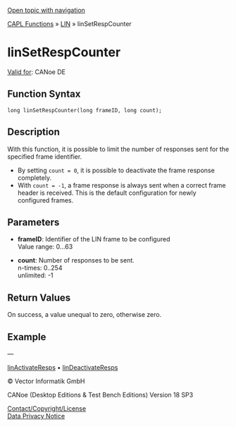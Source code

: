 [Open topic with navigation](../../../../../CANoeDEFamily.htm#Topics/CAPLFunctions/LIN/Functions/CAPLfunctionLINSetRespCounter.md)

[CAPL Functions](../../CAPLfunctions.md) » [LIN](../CAPLfunctionsLINOverview.md) » linSetRespCounter

# linSetRespCounter

[Valid for](../../../Shared/FeatureAvailability.md): CANoe DE

## Function Syntax

```
long linSetRespCounter(long frameID, long count);
```

## Description

With this function, it is possible to limit the number of responses sent for the specified frame identifier.

- By setting `count = 0`, it is possible to deactivate the frame response completely.
- With `count = -1`, a frame response is always sent when a correct frame header is received. This is the default configuration for newly configured frames.

## Parameters

- **frameID**: Identifier of the LIN frame to be configured  
  Value range: 0…63

- **count**: Number of responses to be sent.  
  n-times: 0..254  
  unlimited: -1

## Return Values

On success, a value unequal to zero, otherwise zero.

## Example

—

[linActivateResps](CAPLfunctionLINActivateResps.md) • [linDeactivateResps](CAPLfunctionLINDeactivateResps.md)

© Vector Informatik GmbH

CANoe (Desktop Editions & Test Bench Editions) Version 18 SP3

[Contact/Copyright/License](../../../Shared/ContactCopyrightLicense.md)  
[Data Privacy Notice](https://www.vector.com/int/en/company/get-info/privacy-policy/)